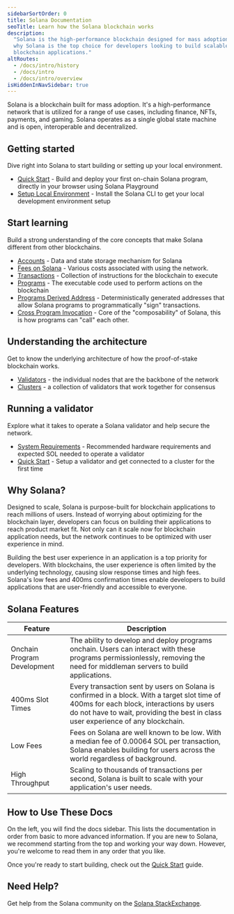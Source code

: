 ```yaml
---
sidebarSortOrder: 0
title: Solana Documentation
seoTitle: Learn how the Solana blockchain works
description:
  "Solana is the high-performance blockchain designed for mass adoption. Learn
  why Solana is the top choice for developers looking to build scalable
  blockchain applications."
altRoutes:
  - /docs/intro/history
  - /docs/intro
  - /docs/intro/overview
isHiddenInNavSidebar: true
---
```


Solana is a blockchain built for mass adoption. It's a high-performance network
that is utilized for a range of use cases, including finance, NFTs, payments,
and gaming. Solana operates as a single global state machine and is open,
interoperable and decentralized.

## Getting started

Dive right into Solana to start building or setting up your local environment.

- [Quick Start](/docs/intro/quick-start) - Build and deploy your first on-chain
  Solana program, directly in your browser using Solana Playground
- [Setup Local Environment](/docs/intro/installation) - Install the Solana CLI
  to get your local development environment setup

## Start learning

Build a strong understanding of the core concepts that make Solana different
from other blockchains.

- [Accounts](/docs/core/accounts) - Data and state storage mechanism for Solana
- [Fees on Solana](/docs/core/fees) - Various costs associated with using the
  network.
- [Transactions](/docs/core/transactions) - Collection of instructions for the
  blockchain to execute
- [Programs](/docs/core/programs) - The executable code used to perform actions
  on the blockchain
- [Programs Derived Address](/docs/core/pda) - Deterministically generated
  addresses that allow Solana programs to programmatically "sign" transactions.
- [Cross Program Invocation](/docs/core/cpi) - Core of the "composability" of
  Solana, this is how programs can "call" each other.

## Understanding the architecture

Get to know the underlying architecture of how the proof-of-stake blockchain
works.

- [Validators](https://docs.anza.xyz/validator/anatomy) - the individual nodes
  that are the backbone of the network
- [Clusters](/docs/core/clusters) - a collection of validators that work
  together for consensus

## Running a validator

Explore what it takes to operate a Solana validator and help secure the network.

- [System Requirements](https://docs.anza.xyz/operations/requirements) -
  Recommended hardware requirements and expected SOL needed to operate a
  validator
- [Quick Start](https://docs.anza.xyz/operations/setup-a-validator) - Setup a
  validator and get connected to a cluster for the first time

## Why Solana?

Designed to scale, Solana is purpose-built for blockchain applications to reach
millions of users. Instead of worrying about optimizing for the blockchain
layer, developers can focus on building their applications to reach product
market fit. Not only can it scale now for blockchain application needs, but the
network continues to be optimized with user experience in mind.

Building the best user experience in an application is a top priority for
developers. With blockchains, the user experience is often limited by the
underlying technology, causing slow response times and high fees. Solana's low
fees and 400ms confirmation times enable developers to build applications that
are user-friendly and accessible to everyone.

## Solana Features

| Feature                     | Description                                                                                                                                                                                                                   |
| --------------------------- | ----------------------------------------------------------------------------------------------------------------------------------------------------------------------------------------------------------------------------- |
| Onchain Program Development | The ability to develop and deploy programs onchain. Users can interact with these programs permissionlessly, removing the need for middleman servers to build applications.                                                   |
| 400ms Slot Times            | Every transaction sent by users on Solana is confirmed in a block. With a target slot time of 400ms for each block, interactions by users do not have to wait, providing the best in class user experience of any blockchain. |
| Low Fees                    | Fees on Solana are well known to be low. With a median fee of 0.00064 SOL per transaction, Solana enables building for users across the world regardless of background.                                                       |
| High Throughput             | Scaling to thousands of transactions per second, Solana is built to scale with your application's user needs.                                                                                                                 |

## How to Use These Docs

On the left, you will find the docs sidebar. This lists the documentation in
order from basic to more advanced information. If you are new to Solana, we
recommend starting from the top and working your way down. However, you're
welcome to read them in any order that you like.

Once you're ready to start building, check out the
[Quick Start](/docs/intro/quick-start) guide.

## Need Help?

Get help from the Solana community on the
[Solana StackExchange](https://solana.stackexchange.com).
